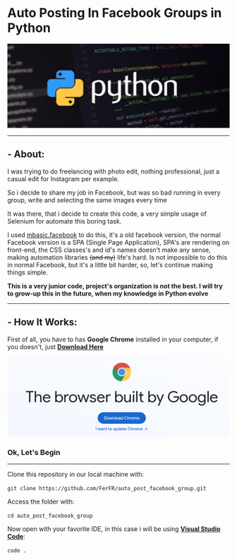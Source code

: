 # **Auto Posting In Facebook Groups in Python**
![Python Image](./assets/python.png)

---
## - **About:**

I was trying to do freelancing with photo edit, nothing professional, just a casual edit for Instagram per example.

So i decide to share my job in Facebook, but was so bad running in every group, write and selecting the same images every time

It was there, that i decide to create this code, a very simple usage of Selenium for automate this boring task.


I used [mbasic.facebook](https://mbasic.facebook.com) to do this, it's a old facebook version, the normal Facebook version is a SPA (Single Page Application), SPA's are rendering on front-end, the CSS classes's and id's names doesn't make any sense, making automation libraries ~~(and my)~~ life's hard. Is not impossible to do this in normal Facebook, but it's a little bit harder, so, let's continue making things simple.

**This is a very junior code, project's organization is not the best. I will try to grow-up this in the future, when my knowledge in Python evolve**

---

## - **How It Works:**

First of all, you have to has **Google Chrome** installed in your computer, if you doesn't, just **[Download Here](https://www.google.com/intl/us-ENG/chrome/)**

![Google Chrome Download Page](./assets/google_chrome.png)

### **Ok, Let's Begin**

---

Clone this repository in our local machine with:

`git clone https://github.com/FerFR/auto_post_facebook_group.git`

Access the folder with:

`cd auto_post_facebook_group`

Now open with your favorite IDE, in this case i will be using [**Visual Studio Code**](https://code.visualstudio.com/):

`code .`




